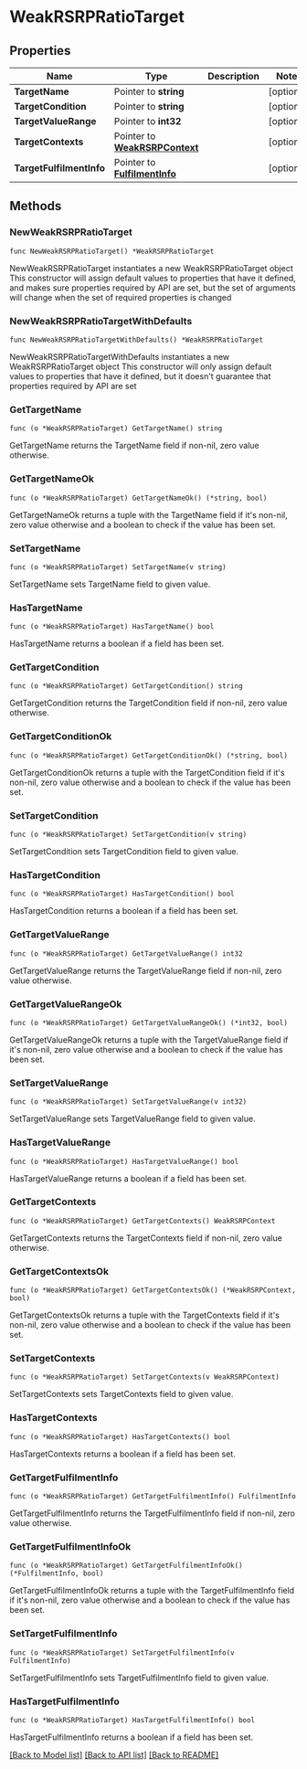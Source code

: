 # WeakRSRPRatioTarget

## Properties

Name | Type | Description | Notes
------------ | ------------- | ------------- | -------------
**TargetName** | Pointer to **string** |  | [optional] 
**TargetCondition** | Pointer to **string** |  | [optional] 
**TargetValueRange** | Pointer to **int32** |  | [optional] 
**TargetContexts** | Pointer to [**WeakRSRPContext**](WeakRSRPContext.md) |  | [optional] 
**TargetFulfilmentInfo** | Pointer to [**FulfilmentInfo**](FulfilmentInfo.md) |  | [optional] 

## Methods

### NewWeakRSRPRatioTarget

`func NewWeakRSRPRatioTarget() *WeakRSRPRatioTarget`

NewWeakRSRPRatioTarget instantiates a new WeakRSRPRatioTarget object
This constructor will assign default values to properties that have it defined,
and makes sure properties required by API are set, but the set of arguments
will change when the set of required properties is changed

### NewWeakRSRPRatioTargetWithDefaults

`func NewWeakRSRPRatioTargetWithDefaults() *WeakRSRPRatioTarget`

NewWeakRSRPRatioTargetWithDefaults instantiates a new WeakRSRPRatioTarget object
This constructor will only assign default values to properties that have it defined,
but it doesn't guarantee that properties required by API are set

### GetTargetName

`func (o *WeakRSRPRatioTarget) GetTargetName() string`

GetTargetName returns the TargetName field if non-nil, zero value otherwise.

### GetTargetNameOk

`func (o *WeakRSRPRatioTarget) GetTargetNameOk() (*string, bool)`

GetTargetNameOk returns a tuple with the TargetName field if it's non-nil, zero value otherwise
and a boolean to check if the value has been set.

### SetTargetName

`func (o *WeakRSRPRatioTarget) SetTargetName(v string)`

SetTargetName sets TargetName field to given value.

### HasTargetName

`func (o *WeakRSRPRatioTarget) HasTargetName() bool`

HasTargetName returns a boolean if a field has been set.

### GetTargetCondition

`func (o *WeakRSRPRatioTarget) GetTargetCondition() string`

GetTargetCondition returns the TargetCondition field if non-nil, zero value otherwise.

### GetTargetConditionOk

`func (o *WeakRSRPRatioTarget) GetTargetConditionOk() (*string, bool)`

GetTargetConditionOk returns a tuple with the TargetCondition field if it's non-nil, zero value otherwise
and a boolean to check if the value has been set.

### SetTargetCondition

`func (o *WeakRSRPRatioTarget) SetTargetCondition(v string)`

SetTargetCondition sets TargetCondition field to given value.

### HasTargetCondition

`func (o *WeakRSRPRatioTarget) HasTargetCondition() bool`

HasTargetCondition returns a boolean if a field has been set.

### GetTargetValueRange

`func (o *WeakRSRPRatioTarget) GetTargetValueRange() int32`

GetTargetValueRange returns the TargetValueRange field if non-nil, zero value otherwise.

### GetTargetValueRangeOk

`func (o *WeakRSRPRatioTarget) GetTargetValueRangeOk() (*int32, bool)`

GetTargetValueRangeOk returns a tuple with the TargetValueRange field if it's non-nil, zero value otherwise
and a boolean to check if the value has been set.

### SetTargetValueRange

`func (o *WeakRSRPRatioTarget) SetTargetValueRange(v int32)`

SetTargetValueRange sets TargetValueRange field to given value.

### HasTargetValueRange

`func (o *WeakRSRPRatioTarget) HasTargetValueRange() bool`

HasTargetValueRange returns a boolean if a field has been set.

### GetTargetContexts

`func (o *WeakRSRPRatioTarget) GetTargetContexts() WeakRSRPContext`

GetTargetContexts returns the TargetContexts field if non-nil, zero value otherwise.

### GetTargetContextsOk

`func (o *WeakRSRPRatioTarget) GetTargetContextsOk() (*WeakRSRPContext, bool)`

GetTargetContextsOk returns a tuple with the TargetContexts field if it's non-nil, zero value otherwise
and a boolean to check if the value has been set.

### SetTargetContexts

`func (o *WeakRSRPRatioTarget) SetTargetContexts(v WeakRSRPContext)`

SetTargetContexts sets TargetContexts field to given value.

### HasTargetContexts

`func (o *WeakRSRPRatioTarget) HasTargetContexts() bool`

HasTargetContexts returns a boolean if a field has been set.

### GetTargetFulfilmentInfo

`func (o *WeakRSRPRatioTarget) GetTargetFulfilmentInfo() FulfilmentInfo`

GetTargetFulfilmentInfo returns the TargetFulfilmentInfo field if non-nil, zero value otherwise.

### GetTargetFulfilmentInfoOk

`func (o *WeakRSRPRatioTarget) GetTargetFulfilmentInfoOk() (*FulfilmentInfo, bool)`

GetTargetFulfilmentInfoOk returns a tuple with the TargetFulfilmentInfo field if it's non-nil, zero value otherwise
and a boolean to check if the value has been set.

### SetTargetFulfilmentInfo

`func (o *WeakRSRPRatioTarget) SetTargetFulfilmentInfo(v FulfilmentInfo)`

SetTargetFulfilmentInfo sets TargetFulfilmentInfo field to given value.

### HasTargetFulfilmentInfo

`func (o *WeakRSRPRatioTarget) HasTargetFulfilmentInfo() bool`

HasTargetFulfilmentInfo returns a boolean if a field has been set.


[[Back to Model list]](../README.md#documentation-for-models) [[Back to API list]](../README.md#documentation-for-api-endpoints) [[Back to README]](../README.md)


